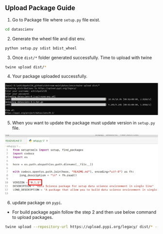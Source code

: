 ## Upload Package Guide

1. Go to Package file where `setup.py` file exist.

```bash
cd datascienv
```

2. Generate the wheel file and dist env.

```bash
python setup.py sdist bdist_wheel
```

3. Once `dist/*` folder generated successfully. Time to upload with twine

```bash
twine upload dist/*
```

4. Your package uploaded successfully.

![](img\success.jpg)

5. When you want to update the package must update version in `setup.py` file.

![](img\version.jpg)

6.  update package on `pypi`.

* For build package again follow the step 2 and then use below command to upload packages.

```bash
twine upload --repository-url https://upload.pypi.org/legacy/ dist/* --skip-existing
```

